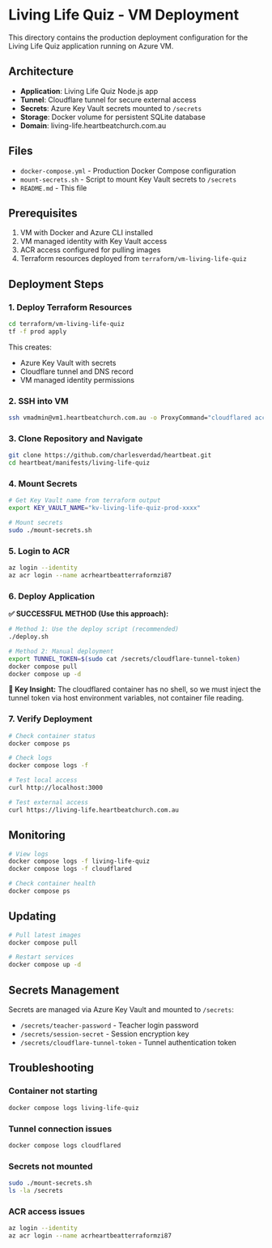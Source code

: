 # Living Life Quiz - VM Deployment

This directory contains the production deployment configuration for the Living Life Quiz application running on Azure VM.

## Architecture

- **Application**: Living Life Quiz Node.js app
- **Tunnel**: Cloudflare tunnel for secure external access
- **Secrets**: Azure Key Vault secrets mounted to `/secrets`
- **Storage**: Docker volume for persistent SQLite database
- **Domain**: living-life.heartbeatchurch.com.au

## Files

- `docker-compose.yml` - Production Docker Compose configuration
- `mount-secrets.sh` - Script to mount Key Vault secrets to `/secrets`
- `README.md` - This file

## Prerequisites

1. VM with Docker and Azure CLI installed
2. VM managed identity with Key Vault access
3. ACR access configured for pulling images
4. Terraform resources deployed from `terraform/vm-living-life-quiz`

## Deployment Steps

### 1. Deploy Terraform Resources

```bash
cd terraform/vm-living-life-quiz
tf -f prod apply
```

This creates:
- Azure Key Vault with secrets
- Cloudflare tunnel and DNS record
- VM managed identity permissions

### 2. SSH into VM

```bash
ssh vmadmin@vm1.heartbeatchurch.com.au -o ProxyCommand="cloudflared access ssh --hostname vm1.heartbeatchurch.com.au" -i terraform/vm/vm_access_key
```

### 3. Clone Repository and Navigate

```bash
git clone https://github.com/charlesverdad/heartbeat.git
cd heartbeat/manifests/living-life-quiz
```

### 4. Mount Secrets

```bash
# Get Key Vault name from terraform output
export KEY_VAULT_NAME="kv-living-life-quiz-prod-xxxx"

# Mount secrets
sudo ./mount-secrets.sh
```

### 5. Login to ACR

```bash
az login --identity
az acr login --name acrheartbeatterraformzi87
```

### 6. Deploy Application

**✅ SUCCESSFUL METHOD (Use this approach):**

```bash
# Method 1: Use the deploy script (recommended)
./deploy.sh

# Method 2: Manual deployment
export TUNNEL_TOKEN=$(sudo cat /secrets/cloudflare-tunnel-token)
docker compose pull
docker compose up -d
```

**🔑 Key Insight:** 
The cloudflared container has no shell, so we must inject the tunnel token via host environment variables, not container file reading.

### 7. Verify Deployment

```bash
# Check container status
docker compose ps

# Check logs
docker compose logs -f

# Test local access
curl http://localhost:3000

# Test external access
curl https://living-life.heartbeatchurch.com.au
```

## Monitoring

```bash
# View logs
docker compose logs -f living-life-quiz
docker compose logs -f cloudflared

# Check container health
docker compose ps
```

## Updating

```bash
# Pull latest images
docker compose pull

# Restart services
docker compose up -d
```

## Secrets Management

Secrets are managed via Azure Key Vault and mounted to `/secrets`:

- `/secrets/teacher-password` - Teacher login password
- `/secrets/session-secret` - Session encryption key
- `/secrets/cloudflare-tunnel-token` - Tunnel authentication token

## Troubleshooting

### Container not starting
```bash
docker compose logs living-life-quiz
```

### Tunnel connection issues
```bash
docker compose logs cloudflared
```

### Secrets not mounted
```bash
sudo ./mount-secrets.sh
ls -la /secrets
```

### ACR access issues
```bash
az login --identity
az acr login --name acrheartbeatterraformzi87
```
